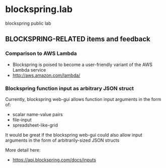 # blockspring.lab

blockspring public lab

## BLOCKSPRING-RELATED items and feedback

### Comparison to AWS Lambda

 * Blockspring is poised to become a user-friendly variant of the AWS Lambda service
 * http://aws.amazon.com/lambda/

### Blockspring function input as arbitrary JSON struct

Currently, blockspring web-gui allows function input arguments in the form of:
   * scalar name-value pairs
   * file-input
   * spreadsheet-like-grid

It would be great if the blockspring web-gui could also allow input arguments in the form of arbitrarily-sized JSON structs

More detail here:
   * https://api.blockspring.com/docs/inputs
